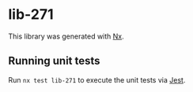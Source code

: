 # lib-271

This library was generated with [Nx](https://nx.dev).

## Running unit tests

Run `nx test lib-271` to execute the unit tests via [Jest](https://jestjs.io).
